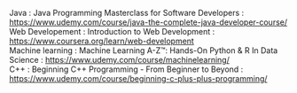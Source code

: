 Java : Java Programming Masterclass for Software Developers : https://www.udemy.com/course/java-the-complete-java-developer-course/ \
Web Developement : Introduction to Web Development  : https://www.coursera.org/learn/web-development \
Machine learning : Machine Learning A-Z™: Hands-On Python & R In Data Science : https://www.udemy.com/course/machinelearning/ \
C++ : Beginning C++ Programming - From Beginner to Beyond : https://www.udemy.com/course/beginning-c-plus-plus-programming/ 
